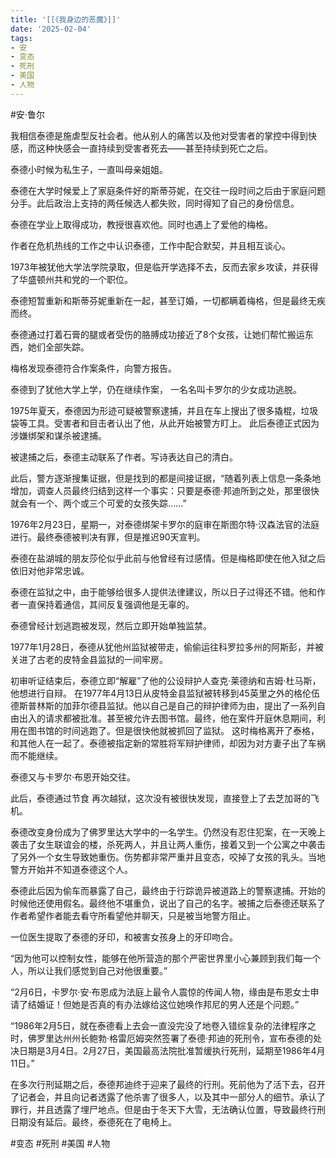 ```yaml
---
title: '[[《我身边的恶魔》]]'
date: '2025-02-04'
tags:
- 安
- 变态
- 死刑
- 美国
- 人物
---
```

#安·鲁尔 

我相信泰德是施虐型反社会者。他从别人的痛苦以及他对受害者的掌控中得到快感，而这种快感会一直持续到受害者死去——甚至持续到死亡之后。

泰德小时候为私生子，一直叫母亲姐姐。

泰德在大学时候爱上了家庭条件好的斯蒂芬妮，在交往一段时间之后由于家庭问题分手。此后政治上支持的两任候选人都失败，同时得知了自己的身份信息。

泰德在学业上取得成功，教授很喜欢他。同时也遇上了爱他的梅格。

作者在危机热线的工作之中认识泰德，工作中配合默契，并且相互谈心。

1973年被犹他大学法学院录取，但是临开学选择不去，反而去家乡攻读，并获得了华盛顿州共和党的一个职位。

泰德短暂重新和斯蒂芬妮重新在一起，甚至订婚，一切都瞒着梅格，但是最终无疾而终。

泰德通过打着石膏的腿或者受伤的胳膊成功接近了8个女孩，让她们帮忙搬运东西，她们全部失踪。

梅格发现泰德符合作案条件，向警方报告。

泰德到了犹他大学上学，仍在继续作案， 一名名叫卡罗尔的少女成功逃脱。 

1975年夏天，泰德因为形迹可疑被警察逮捕，并且在车上搜出了很多撬棍，垃圾袋等工具。受害者和目击者认出了他，从此开始被警方盯上。 此后泰德正式因为涉嫌绑架和谋杀被逮捕。

被逮捕之后，泰德主动联系了作者。写诗表达自己的清白。

此后，警方逐渐搜集证据，但是找到的都是间接证据，“随着列表上信息一条条地增加，调查人员最终归结到这样一个事实：只要是泰德·邦迪所到之处，那里很快就会有一个、两个或三个可爱的女孩失踪……”

1976年2月23日，星期一，对泰德绑架卡罗尔的庭审在斯图尔特·汉森法官的法庭进行。最终泰德被判决有罪，但是推迟90天宣判。

泰德在盐湖城的朋友莎伦似乎此前与他曾经有过感情。但是梅格即使在他入狱之后依旧对他非常忠诚。

泰德在监狱之中，由于能够给很多人提供法律建议，所以日子过得还不错。他和作者一直保持着通信，其间反复强调他是无辜的。

泰德曾经计划逃跑被发现，然后立即开始单独监禁。 

1977年1月28日，泰德从犹他州监狱被带走，偷偷运往科罗拉多州的阿斯彭，并被关进了古老的皮特金县监狱的一间牢房。

初审听证结束后，泰德立即“解雇”了他的公设辩护人查克·莱德纳和吉姆·杜马斯，他想进行自辩。
在1977年4月13日从皮特金县监狱被转移到45英里之外的格伦伍德斯普林斯的加菲尔德县监狱。他以自己是自己的辩护律师为由，提出了一系列自由出入的请求都被批准。甚至被允许去图书馆。最终，他在案件开庭休息期间，利用在图书馆的时间逃跑了。但是很快他就被抓回了监狱。
这时梅格离开了泰格，和其他人在一起了。泰德被指定新的常胜将军辩护律师，却因为对方妻子出了车祸而不能继续。

泰德又与卡罗尔·布恩开始交往。

此后，泰德通过节食 再次越狱，这次没有被很快发现，直接登上了去芝加哥的飞机。

泰德改变身份成为了佛罗里达大学中的一名学生。仍然没有忍住犯案，在一天晚上袭击了女生联谊会的楼，杀死两人，并且让两人重伤，接着又到一个公寓之中袭击了另外一个女生导致她重伤。伤势都非常严重并且变态，咬掉了女孩的乳头。当地警方开始并不知道泰德这个人。

泰德此后因为偷车而暴露了自己，最终由于行踪诡异被道路上的警察逮捕。开始的时候他还使用假名。最终他不堪重负，说出了自己的名字。被捕之后泰德还联系了作者希望作者能去看守所看望他并聊天，只是被当地警方阻止。

一位医生提取了泰德的牙印，和被害女孩身上的牙印吻合。

“因为他可以控制女性，能够在他所营造的那个严密世界里小心兼顾到我们每一个人，所以让我们感觉到自己对他很重要。”

“2月6日，卡罗尔·安·布恩成为法庭上最令人震惊的传闻人物，缘由是布恩女士申请了结婚证！但她是否真的有办法嫁给这位她唤作邦尼的男人还是个问题。”

“1986年2月5日，就在泰德看上去会一直没完没了地卷入错综复杂的法律程序之时，佛罗里达州州长鲍勃·格雷厄姆突然签署了泰德·邦迪的死刑令，宣布泰德的处决日期是3月4日。2月27日，美国最高法院批准暂缓执行死刑，延期至1986年4月11日。”

在多次行刑延期之后，泰德邦迪终于迎来了最终的行刑。死前他为了活下去，召开了记者会，并且向记者透露了他杀害了很多人，以及其中一部分人的细节。承认了罪行，并且透露了埋尸地点。但是由于冬天下大雪，无法确认位置，导致最终行刑日期没有延后。最终，泰德死在了电椅上。

#变态 #死刑 #美国 #人物
